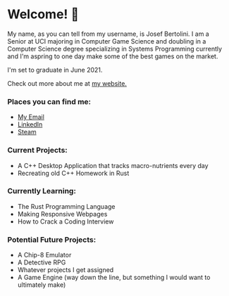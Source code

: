 # Welcome! 👋

My name, as you can tell from my username, is Josef Bertolini. I am a Senior at UCI majoring in Computer Game Science and doubling in a Computer Science degree specializing in Systems Programming currently and I'm aspring to one day make some of the best games on the market.

I'm set to graduate in June 2021.

Check out more about me at [my website.](https://josefbertolini.github.io "Personal Website")

### Places you can find me:
  * [My Email](mailto:joebertolini2013@gmail.com "Send Me Something")
  * [LinkedIn](https://www.linkedin.com/in/josef-bertolini-603495183/ "My LinkedIn Profile")
  * [Steam](https://steamcommunity.com/profiles/76561198357318950/ "My Steam Profile")

### Current Projects:
  * A C++ Desktop Application that tracks macro-nutrients every day
  * Recreating old C++ Homework in Rust

### Currently Learning:
  * The Rust Programming Language
  * Making Responsive Webpages
  * How to Crack a Coding Interview

### Potential Future Projects:
  * A Chip-8 Emulator
  * A Detective RPG
  * Whatever projects I get assigned
  * A Game Engine (way down the line, but something I would want to ultimately make)

<!--
**JosefBertolini/JosefBertolini** is a ✨ _special_ ✨ repository because its `README.md` (this file) appears on your GitHub profile.

Here are some ideas to get you started:

- 🔭 I’m currently working on ...
- 🌱 I’m currently learning ...
- 👯 I’m looking to collaborate on ...
- 🤔 I’m looking for help with ...
- 💬 Ask me about ...
- 📫 How to reach me: ...
- 😄 Pronouns: ...
- ⚡ Fun fact: ...
-->
